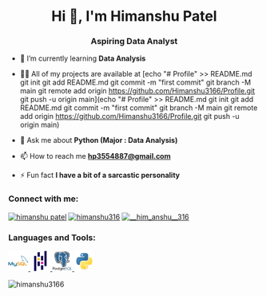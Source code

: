 <h1 align="center">Hi 👋, I'm Himanshu Patel</h1>
<h3 align="center">Aspiring Data Analyst</h3>

- 🌱 I’m currently learning **Data Analysis**

- 👨‍💻 All of my projects are available at [echo "# Profile" >> README.md git init git add README.md git commit -m "first commit" git branch -M main git remote add origin https://github.com/Himanshu3166/Profile.git git push -u origin main](echo "# Profile" >> README.md git init git add README.md git commit -m "first commit" git branch -M main git remote add origin https://github.com/Himanshu3166/Profile.git git push -u origin main)

- 💬 Ask me about **Python (Major : Data Analysis)**

- 📫 How to reach me **hp3554887@gmail.com**

- ⚡ Fun fact **I have a bit of a sarcastic personality**

<h3 align="left">Connect with me:</h3>
<p align="left">
<a href="https://linkedin.com/in/himanshu patel" target="blank"><img align="center" src="https://raw.githubusercontent.com/rahuldkjain/github-profile-readme-generator/master/src/images/icons/Social/linked-in-alt.svg" alt="himanshu patel" height="30" width="40" /></a>
<a href="https://kaggle.com/himanshu316" target="blank"><img align="center" src="https://raw.githubusercontent.com/rahuldkjain/github-profile-readme-generator/master/src/images/icons/Social/kaggle.svg" alt="himanshu316" height="30" width="40" /></a>
<a href="https://instagram.com/__him_anshu__316" target="blank"><img align="center" src="https://raw.githubusercontent.com/rahuldkjain/github-profile-readme-generator/master/src/images/icons/Social/instagram.svg" alt="__him_anshu__316" height="30" width="40" /></a>
</p>

<h3 align="left">Languages and Tools:</h3>
<p align="left"> <a href="https://www.mysql.com/" target="_blank" rel="noreferrer"> <img src="https://raw.githubusercontent.com/devicons/devicon/master/icons/mysql/mysql-original-wordmark.svg" alt="mysql" width="40" height="40"/> </a> <a href="https://pandas.pydata.org/" target="_blank" rel="noreferrer"> <img src="https://raw.githubusercontent.com/devicons/devicon/2ae2a900d2f041da66e950e4d48052658d850630/icons/pandas/pandas-original.svg" alt="pandas" width="40" height="40"/> </a> <a href="https://www.postgresql.org" target="_blank" rel="noreferrer"> <img src="https://raw.githubusercontent.com/devicons/devicon/master/icons/postgresql/postgresql-original-wordmark.svg" alt="postgresql" width="40" height="40"/> </a> <a href="https://www.python.org" target="_blank" rel="noreferrer"> <img src="https://raw.githubusercontent.com/devicons/devicon/master/icons/python/python-original.svg" alt="python" width="40" height="40"/> </a> </p>

<p><img align="center" src="https://github-readme-stats.vercel.app/api/top-langs?username=himanshu3166&show_icons=true&locale=en&layout=compact" alt="himanshu3166" /></p>

